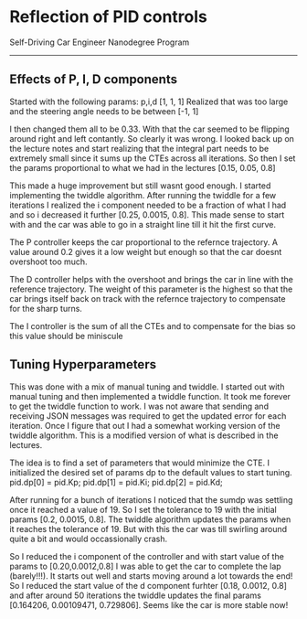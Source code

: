 # Reflection of PID controls
Self-Driving Car Engineer Nanodegree Program

---

## Effects of P, I, D components 
Started with the following params: p,i,d [1, 1, 1]
Realized that was too large and the steering angle needs to be between [-1, 1]

I then changed them all to be 0.33. With that the car seemed to be flipping around right and left contantly. So clearly it was wrong. I looked back up on the lecture notes and start realizing that the integral part needs to be extremely small since it sums up the CTEs across all iterations. So then I set the params proportional to what we had in the lectures [0.15, 0.05, 0.8]

This made a huge improvement but still wasnt good enough. I started implementing the twiddle algorithm. After running the twiddle for a few iterations I realized the i component needed to be a fraction of what I had and so i decreased it further [0.25, 0.0015, 0.8]. This made sense to start with and the car was able to go in a straight line till it hit the first curve. 

The P controller keeps the car proportional to the refernce trajectory. A value around 0.2 gives it a low weight but enough so that the car doesnt overshoot too much. 

The D controller helps with the overshoot and brings the car in line with the reference trajectory. The weight of this parameter is the highest so that the car brings itself back on track with the refernce trajectory to compensate for the sharp turns.  

The I controller is the sum of all the CTEs and to compensate for the bias so this value should be miniscule

## Tuning Hyperparameters 

This was done with a mix of manual tuning and twiddle. I started out with manual tuning and then implemented a twiddle function. It took me forever to get the twiddle function to work. I was not aware that sending and receiving JSON messages was required to get the updated error for each iteration. Once I figure that out I had a somewhat working version of the twiddle algorithm. This is a modified version of what is described in the lectures. 

The idea is to find a set of parameters that would minimize the CTE. I initialized the desired set of params dp to the default values to start tuning. 
pid.dp[0] = pid.Kp;
pid.dp[1] = pid.Ki;
pid.dp[2] = pid.Kd;

After running for a bunch of iterations I noticed that the sumdp was settling once it reached a value of 19. So I set the tolerance to 19 with the initial params [0.2, 0.0015, 0.8]. The twiddle algorithm updates the params when it reaches the tolerance of 19. But with this the car was till swirling around quite a bit and would occassionally crash. 

So I reduced the i component of the controller and with start value of the params to [0.20,0.0012,0.8] I was able to get the car to complete the lap (barely!!!). It starts out well and starts moving around a lot towards the end! So I reduced the start value of the d component furhter [0.18, 0.0012, 0.8] and after around 50 iterations the twiddle updates the final params [0.164206, 0.00109471, 0.729806]. Seems like the car is more stable now! 


